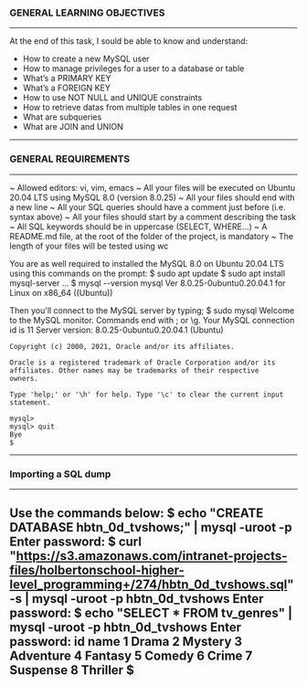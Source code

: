 ### GENERAL LEARNING OBJECTIVES
-----------------------------------------------------------------
At the end of this task, I sould be able to know and understand:
* How to create a new MySQL user
* How to manage privileges for a user to a database or table
* What’s a PRIMARY KEY
* What’s a FOREIGN KEY
* How to use NOT NULL and UNIQUE constraints
* How to retrieve datas from multiple tables in one request
* What are subqueries
* What are JOIN and UNION

----------------------------------------------------------
### GENERAL REQUIREMENTS
-----------------------------------------------------------------
~ Allowed editors: vi, vim, emacs
~ All your files will be executed on Ubuntu 20.04 LTS using MySQL 8.0 (version 8.0.25)
~ All your files should end with a new line
~ All your SQL queries should have a comment just before (i.e. syntax above)
~ All your files should start by a comment describing the task
~ All SQL keywords should be in uppercase (SELECT, WHERE…)
~ A README.md file, at the root of the folder of the project, is mandatory
~ The length of your files will be tested using wc

You are as well required to installed the MySQL 8.0 on Ubuntu 20.04 LTS using
 this commands on the prompt:
    $ sudo apt update
    $ sudo apt install mysql-server
    ... 
    $ mysql --version
    mysql  Ver 8.0.25-0ubuntu0.20.04.1 for Linux on x86_64 ((Ubuntu))

Then you'll connect to the MySQL server by typing;
    $ sudo mysql
    Welcome to the MySQL monitor.  Commands end with ; or \g.
    Your MySQL connection id is 11
    Server version: 8.0.25-0ubuntu0.20.04.1 (Ubuntu)

    Copyright (c) 2000, 2021, Oracle and/or its affiliates.

    Oracle is a registered trademark of Oracle Corporation and/or its
    affiliates. Other names may be trademarks of their respective
    owners.

    Type 'help;' or '\h' for help. Type '\c' to clear the current input statement.

    mysql>
    mysql> quit
    Bye
    $
-------------------------------------------------------------
### Importing a SQL dump
--------------------------------------------
Use the commands below:
$ echo "CREATE DATABASE hbtn_0d_tvshows;" | mysql -uroot -p
Enter password: 
$ curl "https://s3.amazonaws.com/intranet-projects-files/holbertonschool-higher-level_programming+/274/hbtn_0d_tvshows.sql" -s | mysql -uroot -p hbtn_0d_tvshows
Enter password: 
$ echo "SELECT * FROM tv_genres" | mysql -uroot -p hbtn_0d_tvshows
Enter password: 
id  name
1   Drama
2   Mystery
3   Adventure
4   Fantasy
5   Comedy
6   Crime
7   Suspense
8   Thriller
$
--------------------------------------------------------
